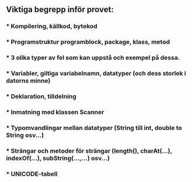 ## Viktiga begrepp inför provet:
###     * Kompilering, källkod, bytekod
###     * Programstruktur programblock, package, klass, metod
###     * 3 olika typer av fel som kan uppstå och exempel på dessa.
###     * Variabler, giltiga variabelnamn, datatyper (och dess storlek i datorns minne)
###     * Deklaration, tilldelning
###     * Inmatning med klassen Scanner
###     * Typomvandlingar mellan datatyper (String till int, double to String osv...)
###     * Strängar och metoder för strängar (length(), charAt(...), indexOf(...), subString(...,...) osv...)
###     * UNICODE-tabell